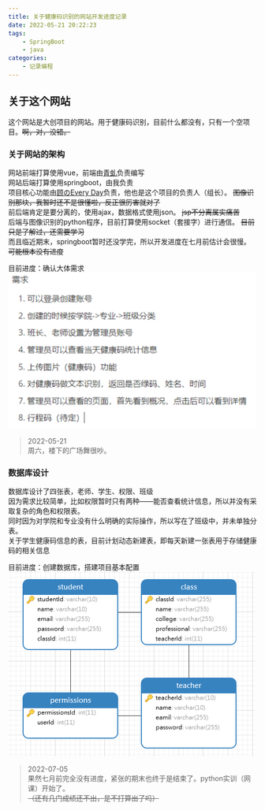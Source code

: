 ```yaml
---
title: 关于健康码识别的网站开发进度记录
date: 2022-05-21 20:22:23
tags:
    - SpringBoot
    - java
categories:
    - 记录编程
---
```


## 关于这个网站

这个网站是大创项目的网站。用于健康码识别，目前什么都没有，只有一个空项目。~~啊，对，没错。~~

### 关于网站的架构

网站前端打算使用vue，前端由[青虬](https://reol077.github.io/)负责编写  
网站后端打算使用springboot，由我负责  
项目核心功能由[顾のEvery Day](https://gufanstudy.github.io/)负责，他也是这个项目的负责人（组长）。 ~~图像识别那块，我暂时还不是很懂啦，反正很厉害就对了~~  
前后端肯定是要分离的，使用ajax，数据格式使用json。 ~~jsp不分离属实痛苦~~  
后端与图像识别的python程序，目前打算使用socket（套接字）进行通信。 ~~目前只是了解过，还需要学习~~  
而且临近期末，springboot暂时还没学完，所以开发进度在七月前估计会很慢。 ~~可能根本没有进度~~  

目前进度：确认大体需求
![大体需求.png](../images/关于健康码识别的网站开发进度记录/大体需求.png)
> 2022-05-21  
> 周六，楼下的广场舞很吵。

### 数据库设计

数据库设计了四张表，老师、学生、权限、班级  
因为需求比较简单，比如权限暂时只有两种——能否查看统计信息，所以并没有采取复杂的角色和权限表。  
同时因为对学院和专业没有什么明确的实际操作，所以写在了班级中，并未单独分表。  
关于学生健康码信息的表，目前计划动态新建表，即每天新建一张表用于存储健康码的相关信息

目前进度：创建数据库，搭建项目基本配置
![img.png](../images/关于健康码识别的网站开发进度记录/数据库er图.png)
> 2022-07-05  
> 果然七月前完全没有进度，紧张的期末也终于是结束了。python实训（网课）开始了。  
> ~~（还有几门成绩还不出，是不打算出了吗）~~